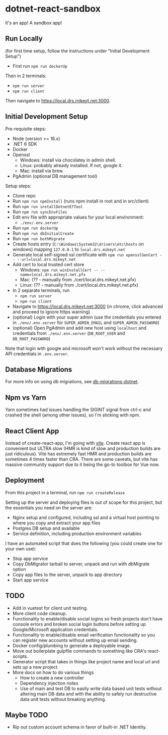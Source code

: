 # dotnet-react-sandbox

It's an app! A sandbox app!

## Run Locally

(for first time setup, follow the instructions under "Initial Development Setup")

- First run `npm run dockerUp`

Then in 2 terminals:

- `npm run server`
- `npm run client`

Then navigate to https://local.drs.mikeyt.net:3000.

## Initial Development Setup

Pre-requisite steps:
- Node (version >= 16.x)
- .NET 6 SDK
- Docker
- Openssl
  - Windows: install via chocolatey in admin shell.
  - Linux: probably already installed. If not, google it.
  - Mac: install via brew.
- PgAdmin (optional DB management tool)

Setup steps:
- Clone repo
- Run `npm run npmInstall` (runs npm install in root and in src/client)
- Run `npm run installDotnetEfTool`
- Run `npm run syncEnvFiles`
- Edit env file with appropriate values for your local environment:
  - `./env/.env.server`
- Run `npm run dockerUp`
- Run `npm run dbInitialCreate`
- Run `npm run bothMigrate`
- Create hosts entry (`C:\Windows\System32\drivers\etc\hosts` on windows) mapping `127.0.0.1` to `local.drs.mikeyt.net`
- Generate local self-signed ssl certificate with `npm run opensslGenCert -- --url=local.drs.mikeyt.net`
- Add cert to local trusted cert store
  - Windows: `npm run winInstallCert -- --name=local.drs.mikeyt.net.pfx`
  - Mac: (?? - manually from ./cert/local.drs.mikeyt.net.pfx)
  - Linux: (?? - manually from ./cert/local.drs.mikeyt.net.pfx)
- In 2 separate terminals, run
  - `npm run server`
  - `npm run client`
- Navigate to https://local.drs.mikeyt.net:3000 (in chrome, click advanced and proceed to ignore https warning)
- (optional) Login with your super admin (use the credentials you entered in `./env/.env.server` for `SUPER_ADMIN_EMAIL` and `SUPER_ADMIN_PASSWORD`)
- (optional) Open PgAdmin and add new host using `localhost` and credentials from `./env/.env.server` (`DB_ROOT_USER` and `DB_ROOT_PASSWORD`)

Note that login with google and microsoft won't work without the necessary API credentials in `.env.server`.

## Database Migrations

For more info on using db migrations, see [db-migrations-dotnet](https://github.com/mikey-t/db-migrations-dotnet#common-developer-db-related-tasks).

## Npm vs Yarn

Yarn sometimes had issues handling the SIGINT signal from ctrl-c and crashed the shell (among other issues), so I'm sticking with npm.

## React Client App

Instead of create-react-app, I'm going with [vite](https://github.com/vitejs/vite). Create react app is convenient but ULTRA slow (HMR is kind of slow and production builds are just ridiculous). Vite has extremely fast HMR and production builds are sometimes 4 times faster than CRA. There are some caveats, but vite has massive community support due to it being the go-to toolbox for Vue now.

## Deployment

From this project in a terminal, run `npm run createRelease`

Setting up the server and deploying files is out of scope for this project, but the essentials you need on the server are:
- Nginx setup and configured, including ssl and a virtual host pointing to where you copy and extract your app files
- Postgres DB setup and available
- Service definition, including production environment variables

I have an automated script that does the following (you could create one for your own use):
- Stop app service 
- Copy DbMigrator tarball to server, unpack and run with dbMigrate option
- Copy <your-tarball-name> app files to the server, unpack to app directory
- Start app service 

## TODO

- Add in vuetest for client unit testing.
- More client code cleanup.
- Functionality to enable/disable social logins so fresh projects don't have console errors and broken social login buttons before setting up Google/Microsoft application credentials.
- Functionality to enable/disable email verification functionality so you can register new accounts without setting up email sending.
- Docker config/plumbing to generate a deployable image.
- Move out boilerplate gulpfile commands to something like CRA's react-scripts.
- Generator script that takes in things like project name and local url and sets up a new project.
- More docs on how to do various things
  - How to create a new controller
  - Dependency injection notes
  - Use of main and test DB to easily write data based unit tests without altering main DB data and with the ability to safely run destructive data unit tests without breaking anything.

## Maybe TODO
- Rip out custom account schema in favor of built-in .NET Identity.
